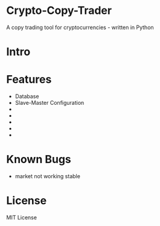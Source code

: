# Crypto-Copy-Trader
A copy trading tool for cryptocurrencies - written in Python


# Intro

# Features
- Database 
- Slave-Master Configuration
- 
-
-
-
-

# Known Bugs
- market not working stable
# License
MIT License
